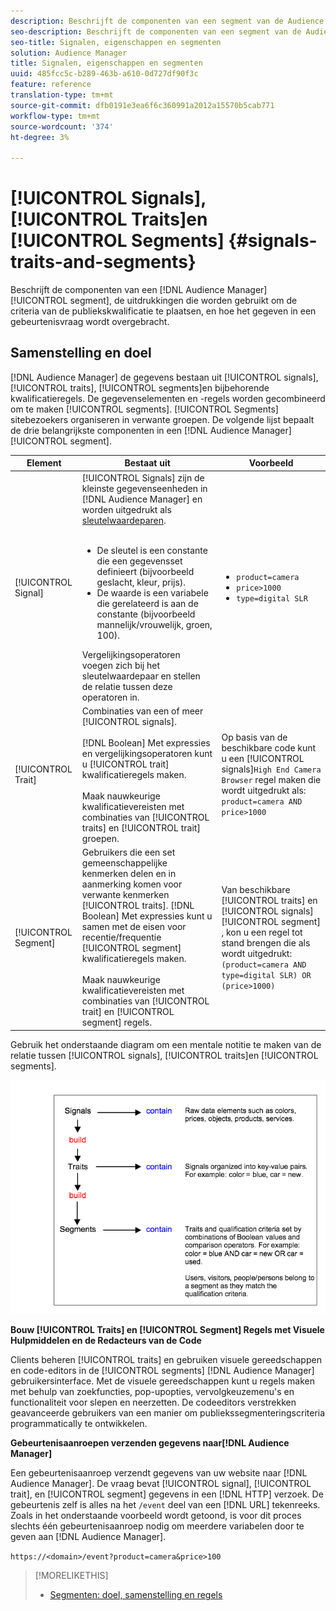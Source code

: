 ```yaml
---
description: Beschrijft de componenten van een segment van de Audience Manager, de uitdrukkingen die worden gebruikt om de criteria van de publiekskwalificatie te plaatsen, en hoe het gegeven in een gebeurtenisvraag wordt overgebracht.
seo-description: Beschrijft de componenten van een segment van de Audience Manager, de uitdrukkingen die worden gebruikt om de criteria van de publiekskwalificatie te plaatsen, en hoe het gegeven in een gebeurtenisvraag wordt overgebracht.
seo-title: Signalen, eigenschappen en segmenten
solution: Audience Manager
title: Signalen, eigenschappen en segmenten
uuid: 485fcc5c-b289-463b-a610-0d727df90f3c
feature: reference
translation-type: tm+mt
source-git-commit: dfb0191e3ea6f6c360991a2012a15570b5cab771
workflow-type: tm+mt
source-wordcount: '374'
ht-degree: 3%

---
```



# [!UICONTROL Signals], [!UICONTROL Traits]en [!UICONTROL Segments] {#signals-traits-and-segments}

Beschrijft de componenten van een [!DNL Audience Manager] [!UICONTROL segment], de uitdrukkingen die worden gebruikt om de criteria van de publiekskwalificatie te plaatsen, en hoe het gegeven in een gebeurtenisvraag wordt overgebracht.

## Samenstelling en doel

[!DNL Audience Manager] de gegevens bestaan uit [!UICONTROL signals], [!UICONTROL traits], [!UICONTROL segments]en bijbehorende kwalificatieregels. De gegevenselementen en -regels worden gecombineerd om te maken [!UICONTROL segments]. [!UICONTROL Segments] sitebezoekers organiseren in verwante groepen. De volgende lijst bepaalt de drie belangrijkste componenten in een [!DNL Audience Manager] [!UICONTROL segment].

| Element | Bestaat uit | Voorbeeld |
|---|---|---|
| [!UICONTROL Signal] | [!UICONTROL Signals] zijn de kleinste gegevenseenheden in [!DNL Audience Manager] en worden uitgedrukt als [sleutelwaardeparen](../reference/key-value-pairs-explained.md).<br><br><ul><li>De sleutel is een constante die een gegevensset definieert (bijvoorbeeld geslacht, kleur, prijs).</li><li>De waarde is een variabele die gerelateerd is aan de constante (bijvoorbeeld mannelijk/vrouwelijk, groen, 100).</li></ul>Vergelijkingsoperatoren voegen zich bij het sleutelwaardepaar en stellen de relatie tussen deze operatoren in. | <ul><li>`product=camera`</li><li>`price>1000`</li><li>`type=digital SLR`</li></ul> |
| [!UICONTROL Trait] | Combinaties van een of meer [!UICONTROL signals].<br><br> [!DNL Boolean] Met expressies en vergelijkingsoperatoren kunt u [!UICONTROL trait] kwalificatieregels maken. <br><br>Maak nauwkeurige kwalificatievereisten met combinaties van [!UICONTROL traits] en [!UICONTROL trait] groepen. | Op basis van de beschikbare code kunt u een [!UICONTROL signals]`High End Camera Browser` regel maken die wordt uitgedrukt als: `product=camera AND price>1000` |
| [!UICONTROL Segment] | Gebruikers die een set gemeenschappelijke kenmerken delen en in aanmerking komen voor verwante kenmerken [!UICONTROL traits]. [!DNL Boolean] Met expressies kunt u samen met de eisen voor recentie/frequentie [!UICONTROL segment] kwalificatieregels maken.<br><br> Maak nauwkeurige kwalificatievereisten met combinaties van [!UICONTROL trait] en [!UICONTROL segment] regels. | Van beschikbare [!UICONTROL traits] en [!UICONTROL signals][!UICONTROL segment] , kon u een regel tot stand brengen die als wordt uitgedrukt:`(product=camera AND type=digital SLR) OR (price>1000)` |

Gebruik het onderstaande diagram om een mentale notitie te maken van de relatie tussen [!UICONTROL signals], [!UICONTROL traits]en [!UICONTROL segments].

![](assets/signals-traits-segments.png)

**Bouw [!UICONTROL Traits] en [!UICONTROL Segment] Regels met Visuele Hulpmiddelen en de Redacteurs van de Code**

Clients beheren [!UICONTROL traits] en gebruiken visuele gereedschappen en code-editors in de [!UICONTROL segments] [!DNL Audience Manager] gebruikersinterface. Met de visuele gereedschappen kunt u regels maken met behulp van zoekfuncties, pop-upopties, vervolgkeuzemenu&#39;s en functionaliteit voor slepen en neerzetten. De codeeditors verstrekken geavanceerde gebruikers van een manier om publiekssegmenteringscriteria programmatically te ontwikkelen.

**Gebeurtenisaanroepen verzenden gegevens naar[!DNL Audience Manager]**

Een gebeurtenisaanroep verzendt gegevens van uw website naar [!DNL Audience Manager]. De vraag bevat [!UICONTROL signal], [!UICONTROL trait], en [!UICONTROL segment] gegevens in een [!DNL HTTP] verzoek. De gebeurtenis zelf is alles na het `/event` deel van een [!DNL URL] tekenreeks. Zoals in het onderstaande voorbeeld wordt getoond, is voor dit proces slechts één gebeurtenisaanroep nodig om meerdere variabelen door te geven aan [!DNL Audience Manager].

`https://<domain>/event?product=camera&price>100`

>[!MORELIKETHIS]
>
>* [Segmenten: doel, samenstelling en regels](../features/segments/segments-purpose.md)

